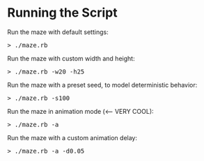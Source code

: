 Running the Script
================== 

Run the maze with default settings:
<pre>
> ./maze.rb
</pre>

Run the maze with custom width and height:
<pre>
> ./maze.rb -w20 -h25
</pre>

Run the maze with a preset seed, to model deterministic behavior:
<pre>
> ./maze.rb -s100
</pre>

Run the maze in animation mode (<-- VERY COOL):
<pre>
> ./maze.rb -a
</pre>

Run the maze with a custom animation delay:
<pre>
> ./maze.rb -a -d0.05
</pre>